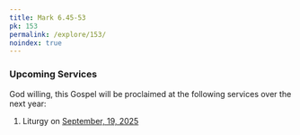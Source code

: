 ```yaml
---
title: Mark 6.45-53
pk: 153
permalink: /explore/153/
noindex: true
---
```


### Upcoming Services

God willing, this Gospel will be proclaimed at the following services over the next year:


1. Liturgy on [September, 19, 2025](https://orthocal.info/readings/gregorian/2025/09/19/)
